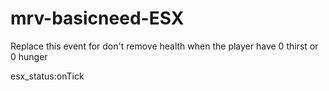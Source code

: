 # mrv-basicneed-ESX

Replace this event for don't remove health when the player have 0 thirst or 0 hunger

esx_status:onTick
